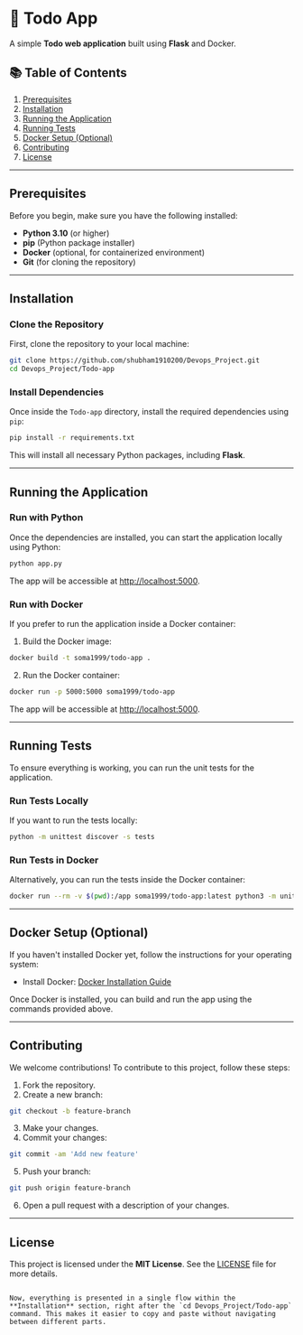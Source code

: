 
# 🚀 Todo App

A simple **Todo web application** built using **Flask** and Docker.

## 📚 Table of Contents
1. [Prerequisites](#prerequisites)
2. [Installation](#installation)
3. [Running the Application](#running-the-application)
4. [Running Tests](#running-tests)
5. [Docker Setup (Optional)](#docker-setup-optional)
6. [Contributing](#contributing)
7. [License](#license)

---

## Prerequisites

Before you begin, make sure you have the following installed:
- **Python 3.10** (or higher)
- **pip** (Python package installer)
- **Docker** (optional, for containerized environment)
- **Git** (for cloning the repository)

---

## Installation

### Clone the Repository

First, clone the repository to your local machine:

```bash
git clone https://github.com/shubham1910200/Devops_Project.git
cd Devops_Project/Todo-app
```

### Install Dependencies

Once inside the `Todo-app` directory, install the required dependencies using `pip`:

```bash
pip install -r requirements.txt
```

This will install all necessary Python packages, including **Flask**.

---

## Running the Application

### Run with Python

Once the dependencies are installed, you can start the application locally using Python:

```bash
python app.py
```

The app will be accessible at [http://localhost:5000](http://localhost:5000).

### Run with Docker

If you prefer to run the application inside a Docker container:

1. Build the Docker image:

```bash
docker build -t soma1999/todo-app .
```

2. Run the Docker container:

```bash
docker run -p 5000:5000 soma1999/todo-app
```

The app will be accessible at [http://localhost:5000](http://localhost:5000).

---

## Running Tests

To ensure everything is working, you can run the unit tests for the application.

### Run Tests Locally

If you want to run the tests locally:

```bash
python -m unittest discover -s tests
```

### Run Tests in Docker

Alternatively, you can run the tests inside the Docker container:

```bash
docker run --rm -v $(pwd):/app soma1999/todo-app:latest python3 -m unittest discover -s tests
```

---

## Docker Setup (Optional)

If you haven't installed Docker yet, follow the instructions for your operating system:

- Install Docker: [Docker Installation Guide](https://docs.docker.com/get-docker/)

Once Docker is installed, you can build and run the app using the commands provided above.

---

## Contributing

We welcome contributions! To contribute to this project, follow these steps:

1. Fork the repository.
2. Create a new branch:

```bash
git checkout -b feature-branch
```

3. Make your changes.
4. Commit your changes:

```bash
git commit -am 'Add new feature'
```

5. Push your branch:

```bash
git push origin feature-branch
```

6. Open a pull request with a description of your changes.

---

## License

This project is licensed under the **MIT License**. See the [LICENSE](LICENSE) file for more details.
```

Now, everything is presented in a single flow within the **Installation** section, right after the `cd Devops_Project/Todo-app` command. This makes it easier to copy and paste without navigating between different parts.